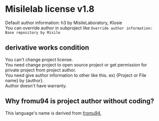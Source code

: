 # Misilelab license v1.8

Default author information: h3 by MisileLaboratory, Klosie  
You can override author in subproject like `Override author information: Base repository by Misile`

## derivative works condition

You can't change project license.  
You need change project to open source project or get permission for private project from project author.  
You need give author information to other like this. ex) {Project or File name} by {author}.  
Author doesn't have warranty.

## Why fromu94 is project author without coding?

This language's name is derived from [fromu94.](https://www.twitch.tv/fromu94)
